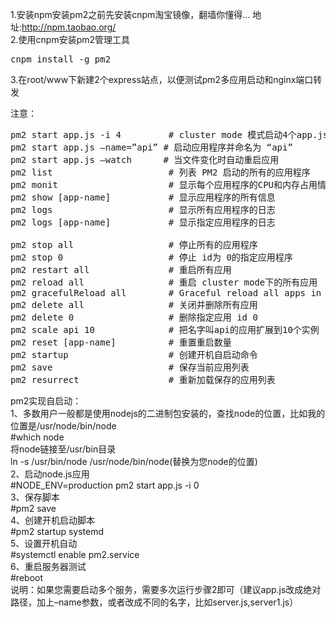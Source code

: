 1.安装npm安装pm2之前先安装cnpm淘宝镜像，翻墙你懂得… 地址:http://npm.taobao.org/  
2.使用cnpm安装pm2管理工具  
<pre>
cnpm install -g pm2
</pre>
3.在root/www下新建2个express站点，以便测试pm2多应用启动和nginx端口转发  

注意：  
<pre>
pm2 start app.js -i 4         # cluster mode 模式启动4个app.js的应用实例
pm2 start app.js –name=”api” # 启动应用程序并命名为 “api”
pm2 start app.js –watch      # 当文件变化时自动重启应用
pm2 list                      # 列表 PM2 启动的所有的应用程序
pm2 monit                     # 显示每个应用程序的CPU和内存占用情况
pm2 show [app-name]           # 显示应用程序的所有信息
pm2 logs                      # 显示所有应用程序的日志
pm2 logs [app-name]           # 显示指定应用程序的日志

pm2 stop all                  # 停止所有的应用程序
pm2 stop 0                    # 停止 id为 0的指定应用程序
pm2 restart all               # 重启所有应用
pm2 reload all                # 重启 cluster mode下的所有应用
pm2 gracefulReload all        # Graceful reload all apps in cluster mode
pm2 delete all                # 关闭并删除所有应用
pm2 delete 0                  # 删除指定应用 id 0
pm2 scale api 10              # 把名字叫api的应用扩展到10个实例
pm2 reset [app-name]          # 重置重启数量
pm2 startup                   # 创建开机自启动命令
pm2 save                      # 保存当前应用列表
pm2 resurrect                 # 重新加载保存的应用列表
</pre>
pm2实现自启动：  
1、多数用户一般都是使用nodejs的二进制包安装的，查找node的位置，比如我的位置是/usr/node/bin/node  
#which node  
将node链接至/usr/bin目录  
ln -s /usr/bin/node /usr/node/bin/node(替换为您node的位置)  
2、启动node.js应用  
#NODE_ENV=production pm2 start app.js -i 0  
3、保存脚本  
#pm2 save  
4、创建开机启动脚本  
#pm2 startup systemd  
5、设置开机自动  
#systemctl enable pm2.service  
6、重启服务器测试  
#reboot  
说明：如果您需要启动多个服务，需要多次运行步骤2即可（建议app.js改成绝对路径，加上–name参数，或者改成不同的名字，比如server.js,server1.js）